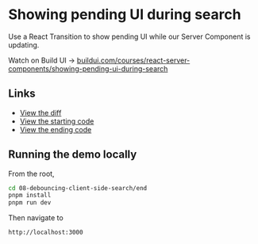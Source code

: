 # Showing pending UI during search

Use a React Transition to show pending UI while our Server Component is updating.

Watch on Build UI → [buildui.com/courses/react-server-components/showing-pending-ui-during-search](http://buildui.com/series/react-server-components/showing-pending-ui-during-search)

## Links

- [View the diff](./lesson.diff)
- [View the starting code](./begin)
- [View the ending code](./end)

## Running the demo locally

From the root,

```sh
cd 08-debouncing-client-side-search/end
pnpm install
pnpm run dev
```

Then navigate to

```text
http://localhost:3000
```
